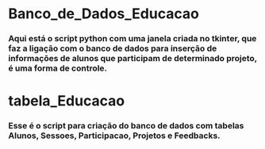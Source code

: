 # Banco_de_Dados_Educacao
### Aqui está o script python com uma janela criada no tkinter, que faz a ligação com o banco de dados para inserção de informações de alunos que participam de determinado projeto, é uma forma de controle.
# tabela_Educacao
### Esse é o script para criação do banco de dados com tabelas Alunos, Sessoes, Participacao, Projetos e Feedbacks.
